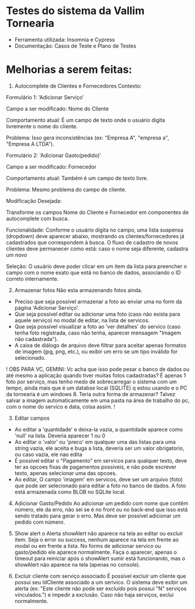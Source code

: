 # Testes do sistema da Vallim Tornearia

- Ferramenta utilizada: Insomnia e Cypress
- Documentação: Casos de Teste e Plano de Testes

# Melhorias a serem feitas:
1. Autocomplete de Clientes e Fornecedores
Contexto:

Formulário 1: 'Adicionar Serviço'

Campo a ser modificado: Nome do Cliente

Comportamento atual: É um campo de texto onde o usuário digita livremente o nome do cliente.

Problema: Isso gera inconsistências (ex: "Empresa A", "empresa a", "Empresa A LTDA").

Formulário 2: 'Adicionar Gasto(pedido)'

Campo a ser modificado: Fornecedor

Comportamento atual: Também é um campo de texto livre.

Problema: Mesmo problema do campo de cliente.

Modificação Desejada:

Transforme os campos Nome do Cliente e Fornecedor em componentes de autocomplete com busca.

Funcionalidade: Conforme o usuário digita no campo, uma lista suspensa (dropdown) deve aparecer abaixo, mostrando os clientes/fornecedores já cadastrados que correspondem à busca. O fluxo de cadastro de novos clientes deve permanecer como está: caso o nome seja diferente, cadastra um novo

Seleção: O usuário deve poder clicar em um item da lista para preencher o campo com o nome exato que está no banco de dados, associando o ID correto internamente.

2. Armazenar fotos
Não esta armazenando fotos ainda. 
- Preciso que seja possível armazenar a foto ao enviar uma no form da página 'Adicionar Serviço'. 
- Que seja possível editar ou adicionar uma foto (caso não exista para aquele serviço) no modal de editar, na lista de servicos. 
- Que seja possível visualizar a foto ao 'ver detalhes' do servico (caso tenha foto registrada, caso não tenha, aparecer mensagem "Imagem não cadastrada").
- A caixa de diálogo de arquivo deve filtrar para aceitar apenas formatos de imagem (jpg, png, etc.), ou exibir um erro se um tipo inválido for selecionado.

! OBS PARA VC, GEMINI: Vc acha que isso pode pesar o banco de dados ou até mesmo a aplicação quando tiver muitas fotos cadastradas? É apenas 1 foto por serviço, mas tenho medo de sobrecarregar o sistema com um tempo, ainda mais que é um databse local (SQLITE) q estou usando e o PC da tornearia é um windows 8. Teria outra forma de armazenar? Talvez salvar a imagem automaticamente em uma pasta na área de trabalho do pc, com o nome do servico e data, coisa assim. !

3. Editar campos
- Ao editar a 'quantidade' e deixa-la vazia, a quantidade aparece como 'null' na lista. Deveria aparecer 1 ou 0
- Ao editar o 'valor' ou 'preco' em qualquer uma das listas para uma string vazia, ele aceita e buga a lista, deveria ser um valor obrigatorio, ou caso vazia, ele nao edita
- É possível editar o "Pagamento" em servicos para qualquer texto, deve ter as opcoes fixas de pagamentos possíveis, e não pode escrever texto, apenas selecionar uma das opcoes.
- Ao editar, O campo 'imagem' em servicos, deve ser um arquivo (foto) que pode ser selecionado para editar a foto no banco de dados. A foto está armazenada como BLOB no SQLite local.

4. Adicionar Gasto/Pedido
Ao adicionar um pedido com nome que contêm número, ele da erro, não sei se é no front ou no back-end que isso está sendo tratado para gerar o erro. Mas deve ser possível adicionar um pedido com número.

5. Show alert
o Alerta showAlert não aparece na tela ao editar ou excluir item. Seja o error ou success, nenhum aparece na tela em frente ao modal ou em frente a lista. No forms de adicionar servico ou gasto/pedido ele aparece normalmente. Faça o aparecer, apenas o timeout para reiniciar após o showAlert sumir está funcionando, mas o showAlert não aparece na tela (apenas no console).

6. Excluir cliente com serviço associado
É possível excluir um cliente que possui seu IdCliente associado a um serivico. O sistema deve exibir um alerta (ex: "Este cliente não pode ser excluído pois possui "N" serviços vinculados.") e impedir a exclusão. Caso não haja serviços, exclui normalmente.






